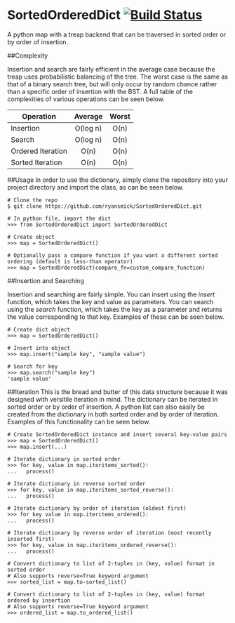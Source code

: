 # SortedOrderedDict [![Build Status](https://travis-ci.org/ryansmick/SortedOrderedDict.svg?branch=master)](https://travis-ci.org/ryansmick/SortedOrderedDict)
A python map with a treap backend that can be traversed in sorted order or by order of insertion.

##Complexity

Insertion and search are fairly efficient in the average case because the treap uses probabilistic balancing of the tree. The worst case is the same as that of a binary search tree, but will only occur by random chance rather than a specific order of insertion with the BST. A full table of the complexities of various operations can be seen below.

| Operation         | Average       | Worst |
| ----------------- |:-------------:|:-----:|
| Insertion         | O(log n)      | O(n)  |
| Search            | O(log n)      | O(n)  |
| Ordered Iteration | O(n)          | O(n)  |
| Sorted Iteration  | O(n)          | O(n)  |

##Usage
In order to use the dictionary, simply clone the repository into your project directory and import the class, as can be seen below.

```
# Clone the repo
$ git clone https://github.com/ryansmick/SortedOrderedDict.git

# In python file, import the dict
>>> from SortedOrderedDict import SortedOrderedDict

# Create object
>>> map = SortedOrderedDict()

# Optionally pass a compare function if you want a different sorted ordering (default is less-than operator)
>>> map = SortedOrderedDict(compare_fn=custom_compare_function)
```

##Insertion and Searching

Insertion and searching are fairly simple. You can insert using the *insert* function, which takes the key and value as parameters. You can search using the *search* function, which takes the key as a parameter and returns the value corresponding to that key. Examples of these can be seen below.

```
# Create dict object
>>> map = SortedOrderedDict()

# Insert into object
>>> map.insert("sample key", "sample value")

# Search for key
>>> map.search("sample key")
'sample value'
```

##Iteration
This is the bread and butter of this data structure because it was designed with versitile iteration in mind. The dictionary can be iterated in sorted order or by order of insertion. A python list can also easily be created from the dictionary in both sorted order and by order of iteration. Examples of this functionality can be seen below.

```
# Create SortedOrderedDict instance and insert several key-value pairs
>>> map = SortedOrderedDict()
>>> map.insert(...)

# Iterate dictionary in sorted order
>>> for key, value in map.iteritems_sorted():
...   process()
  
# Iterate dictionary in reverse sorted order
>>> for key, value in map.iteritems_sorted_reverse():
...   process()

# Iterate dictionary by order of iteration (oldest first)
>>> for key value in map.iteritems_ordered():
...   process()

# Iterate dictionary by reverse order of iteration (most recently inserted first)
>>> for key, value in map.iteritems_ordered_reverse():
...   process()

# Convert dictionary to list of 2-tuples in (key, value) format in sorted order
# Also supports reverse=True keyword argument
>>> sorted_list = map.to-sorted_list()

# Convert dictionary to list of 2-tuples in (key, value) format ordered by insertion
# Also supports reverse=True keyword argument
>>> ordered_list = map.to_ordered_list()
```
